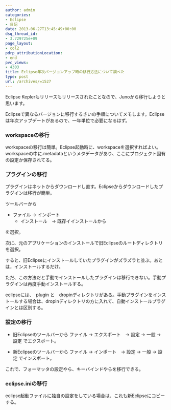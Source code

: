 ```yaml
---
author: admin
categories:
- Eclipse
- 日記
date: 2013-06-27T13:45:49+00:00
dsq_thread_id:
- 3.729725e+09
page_layout:
- col2
pdrp_attributionLocation:
- end
pvc_views:
- 4303
title: Eclipse年次バージョンアップ時の移行方法について調べた
type: post
url: /archives/=1527
---
```


Eclipse Keplerもリリースもリリースされたことなので、Junoから移行しようと思います。　

Eclipseで異なるバージョンに移行するさいの手順についてメモします。Eclipseは年次アップデートがあるので、一年単位で必要になるはず。

### workspaceの移行

workspaceの移行は簡単。Eclipse起動時に、workspaceを選択すればよい。workspaceの中に.metadataというメタデータがあり、ここにプロジェクト固有の設定か保存されてる。

### プラグインの移行

プラグインはネットからダウンロードし直す。Eclipseからダウンロードしたプラグインは移行が簡単。

ツールバーから

  * ファイル -> インポート 
      * インストール　-> 既存イインストールから

を選択。

次に、元のアプリケーションのインストールで旧Eclipseのルートディレクトリを選択。

すると、旧Eclipseにインストールしていたプラグインがズラズラと並ぶ。あとは，インストールするだけ。

ただ、この方法だと手動でインストールしたプラグインは移行できない。手動プラグインは再度手動インストールする。

eclipseには、　plugin と　dropinディレクトリがある。手動プラグインをインストールする場合は、dropinディレクトリの方に入れて、自動インストールプラグインとは区別する。

### 設定の移行

  * 旧Eclipseのツールバーから ファイル -> エクスポート　-> 設定 -> 一般 -> 設定 でエクスポート。

  * 新Eclipseのツールバーから ファイル -> インポート　-> 設定 -> 一般 -> 設定 でインスポート。

これで、フォーマッタの設定やら、キーバインドやらを移行できる。

### eclipse.iniの移行

eclipse起動ファイルに独自の設定をしている場合は、これも新Eclipseにコピーする。